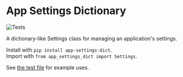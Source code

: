# App Settings Dictionary

![Tests](https://github.com/wheelercj/app_settings/actions/workflows/tests.yaml/badge.svg)

A dictionary-like Settings class for managing an application's settings.

Install with `pip install app-settings-dict`.  
Import with `from app_settings_dict import Settings`.

See [the test file](https://github.com/wheelercj/app_settings/blob/master/tests/test_app_settings.py) for example uses.
